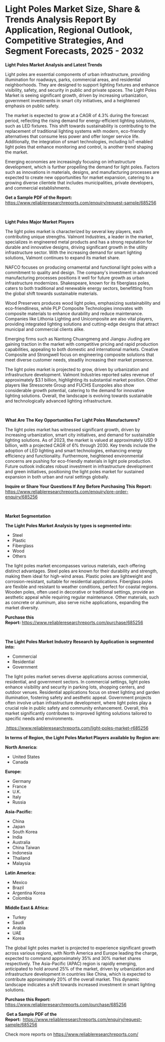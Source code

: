 <p><h1>Light Poles Market Size, Share & Trends Analysis Report By Application, Regional Outlook, Competitive Strategies, And Segment Forecasts, 2025 - 2032</h1></p><p><strong>Light Poles Market Analysis and Latest Trends</strong></p>
<p><p>Light poles are essential components of urban infrastructure, providing illumination for roadways, parks, commercial areas, and residential neighborhoods. They are designed to support lighting fixtures and enhance visibility, safety, and security in public and private spaces. The Light Poles Market is seeing significant growth, driven by increasing urbanization, government investments in smart city initiatives, and a heightened emphasis on public safety.</p><p>The market is expected to grow at a CAGR of 4.3% during the forecast period, reflecting the rising demand for energy-efficient lighting solutions, such as LED fixtures. This shift towards sustainability is contributing to the replacement of traditional lighting systems with modern, eco-friendly alternatives that consume less power and offer longer service life. Additionally, the integration of smart technologies, including IoT-enabled light poles that enhance monitoring and control, is another trend shaping the market.</p><p>Emerging economies are increasingly focusing on infrastructure development, which is further propelling the demand for light poles. Factors such as innovations in materials, designs, and manufacturing processes are expected to create new opportunities for market expansion, catering to a growing diverse clientele that includes municipalities, private developers, and commercial establishments.</p></p>
<p><strong>Get a Sample PDF of the Report:&nbsp;</strong> <a href="https://www.reliableresearchreports.com/enquiry/request-sample/685256?utm_campaign=2229&utm_medium=2&utm_source=Github&utm_content=ia&utm_term=13022025&utm_id=light-poles">https://www.reliableresearchreports.com/enquiry/request-sample/685256</a></p>
<p>&nbsp;</p>
<p><strong>Light Poles Major Market Players</strong></p>
<p><p>The light poles market is characterized by several key players, each contributing unique strengths. Valmont Industries, a leader in the market, specializes in engineered metal products and has a strong reputation for durable and innovative designs, driving significant growth in the utility infrastructure sector. With the increasing demand for smart lighting solutions, Valmont continues to expand its market share.</p><p>NAFCO focuses on producing ornamental and functional light poles with a commitment to quality and design. The company's investment in advanced manufacturing processes positions it well for future growth as urban infrastructure modernizes. Shakespeare, known for its fiberglass poles, caters to both traditional and renewable energy sectors, benefitting from the global shift towards sustainable materials.</p><p>Wood Preservers produces wood light poles, emphasizing sustainability and eco-friendliness, while PLP Composite Technologies innovates with composite materials to enhance durability and reduce maintenance. Companies like Lithonia Lighting and Unicomposite are also vital players, providing integrated lighting solutions and cutting-edge designs that attract municipal and commercial clients alike.</p><p>Emerging firms such as Nantong Chuangmeng and Jiangsu Jiuding are gaining traction in the market with competitive pricing and rapid production capabilities, appealing to both domestic and international markets. Creative Composite and Strongwell focus on engineering composite solutions that meet diverse customer needs, steadily increasing their market presence.</p><p>The light poles market is projected to grow, driven by urbanization and infrastructure development. Valmont Industries reported sales revenue of approximately $3.1 billion, highlighting its substantial market position. Other players like Stresscrete Group and FUCHS Europoles also show considerable growth potential, catering to the demand for innovative lighting solutions. Overall, the landscape is evolving towards sustainable and technologically advanced lighting infrastructure.</p></p>
<p>&nbsp;</p>
<p><strong>What Are The Key Opportunities For Light Poles Manufacturers?</strong></p>
<p><p>The light poles market has witnessed significant growth, driven by increasing urbanization, smart city initiatives, and demand for sustainable lighting solutions. As of 2023, the market is valued at approximately USD 9 billion, with a projected CAGR of 6% through 2030. Key trends include the adoption of LED lighting and smart technologies, enhancing energy efficiency and functionality. Furthermore, heightened environmental concerns are pushing for eco-friendly materials in light pole production. Future outlook indicates robust investment in infrastructure development and green initiatives, positioning the light poles market for sustained expansion in both urban and rural settings globally.</p></p>
<p><strong>Inquire or Share Your Questions If Any Before Purchasing This Report:</strong> <a href="https://www.reliableresearchreports.com/enquiry/pre-order-enquiry/685256?utm_campaign=2229&utm_medium=2&utm_source=Github&utm_content=ia&utm_term=13022025&utm_id=light-poles">https://www.reliableresearchreports.com/enquiry/pre-order-enquiry/685256</a></p>
<p>&nbsp;</p>
<p><strong>Market Segmentation</strong></p>
<p><strong>The Light Poles Market Analysis by types is segmented into:</strong></p>
<p><ul><li>Steel</li><li>Plastic</li><li>Fiberglass</li><li>Wood</li><li>Others</li></ul></p>
<p><p>The light poles market encompasses various materials, each offering distinct advantages. Steel poles are known for their durability and strength, making them ideal for high-wind areas. Plastic poles are lightweight and corrosion-resistant, suitable for residential applications. Fiberglass poles are flexible and resistant to weather conditions, perfect for coastal regions. Wooden poles, often used in decorative or traditional settings, provide an aesthetic appeal while requiring regular maintenance. Other materials, such as concrete or aluminum, also serve niche applications, expanding the market diversity.</p></p>
<p><strong>Purchase this Report:&nbsp;</strong><a href="https://www.reliableresearchreports.com/purchase/685256?utm_campaign=2229&utm_medium=2&utm_source=Github&utm_content=ia&utm_term=13022025&utm_id=light-poles">https://www.reliableresearchreports.com/purchase/685256</a></p>
<p>&nbsp;</p>
<p><strong>The Light Poles Market Industry Research by Application is segmented into:</strong></p>
<p><ul><li>Commercial</li><li>Residential</li><li>Government</li></ul></p>
<p><p>The light poles market serves diverse applications across commercial, residential, and government sectors. In commercial settings, light poles enhance visibility and security in parking lots, shopping centers, and outdoor venues. Residential applications focus on street lighting and garden illumination, fostering safety and aesthetic appeal. Government projects often involve urban infrastructure development, where light poles play a crucial role in public safety and community enhancement. Overall, this market significantly contributes to improved lighting solutions tailored to specific needs and environments.</p></p>
<p><a href="https://www.reliableresearchreports.com/light-poles-market-r685256?utm_campaign=2229&utm_medium=2&utm_source=Github&utm_content=ia&utm_term=13022025&utm_id=light-poles">&nbsp;https://www.reliableresearchreports.com/light-poles-market-r685256</a></p>
<p><strong>In terms of Region, the Light Poles Market Players available by Region are:</strong></p>
<p>
    <p> <strong> North America: </strong>
        <ul>
            <li>United States</li>
            <li>Canada</li>
        </ul>
        </p> 
    <p> <strong> Europe: </strong>
        <ul>
            <li>Germany</li>
            <li>France</li>
            <li>U.K.</li>
            <li>Italy</li>
            <li>Russia</li>
        </ul>
        </p> 
    <p> <strong> Asia-Pacific: </strong>
        <ul>
            <li>China</li>
            <li>Japan</li>
            <li>South Korea</li>
            <li>India</li>
            <li>Australia</li>
            <li>China Taiwan</li>
            <li>Indonesia</li>
            <li>Thailand</li>
            <li>Malaysia</li>
        </ul>
        </p> 
    <p> <strong> Latin America: </strong>
        <ul>
            <li>Mexico</li>
            <li>Brazil</li>
            <li>Argentina Korea</li>
            <li>Colombia</li>
        </ul>
        </p> 
    <p> <strong> Middle East & Africa: </strong>
        <ul>
            <li>Turkey</li>
            <li>Saudi</li>
            <li>Arabia</li>
            <li>UAE</li>
            <li>Korea</li>
        </ul>
    </p>
    </p>
<p><p>The global light poles market is projected to experience significant growth across various regions, with North America and Europe leading the charge, expected to command approximately 35% and 30% market shares respectively. The Asia-Pacific (APAC) region is rapidly emerging, anticipated to hold around 25% of the market, driven by urbanization and infrastructure development in countries like China, which is expected to contribute approximately 20% of the overall market. This dynamic landscape indicates a shift towards increased investment in smart lighting solutions.</p></p>
<p><strong>Purchase this Report: </strong><a href="https://www.reliableresearchreports.com/purchase/685256?utm_campaign=2229&utm_medium=2&utm_source=Github&utm_content=ia&utm_term=13022025&utm_id=light-poles">https://www.reliableresearchreports.com/purchase/685256</a></p>
<p>&nbsp;<strong>Get a Sample PDF of the Report:&nbsp;&nbsp;</strong><a href="https://www.reliableresearchreports.com/enquiry/request-sample/685256?utm_campaign=2229&utm_medium=2&utm_source=Github&utm_content=ia&utm_term=13022025&utm_id=light-poles">https://www.reliableresearchreports.com/enquiry/request-sample/685256</a></p>
<p><strong></strong></p>
<p>Check more reports on <a href="https://www.reliableresearchreports.com/?utm_campaign=2229&utm_medium=2&utm_source=Github&utm_content=ia&utm_term=13022025&utm_id=light-poles">https://www.reliableresearchreports.com/</a></p>